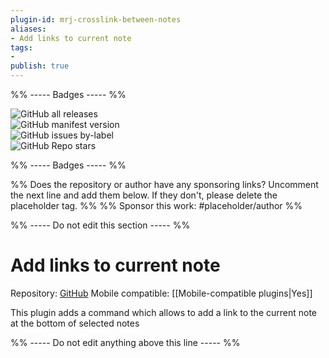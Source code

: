 ```yaml
---
plugin-id: mrj-crosslink-between-notes
aliases:
- Add links to current note
tags: 
- 
publish: true
---
```


%% ----- Badges ----- %%

![GitHub all releases](https://img.shields.io/github/downloads/mrjackphil/obsidian-crosslink-between-notes/total?color=573E7A&logo=github&style=for-the-badge)   
![GitHub manifest version](https://img.shields.io/github/manifest-json/v/mrjackphil/obsidian-crosslink-between-notes?color=573E7A&logo=github&style=for-the-badge)   
![GitHub issues by-label](https://img.shields.io/github/issues/mrjackphil/obsidian-crosslink-between-notes/help%20wanted?color=573E7A&logo=github&style=for-the-badge)   
![GitHub Repo stars](https://img.shields.io/github/stars/mrjackphil/obsidian-crosslink-between-notes?color=573E7A&logo=github&style=for-the-badge)

%% ----- Badges ----- %%

%% Does the repository or author have any sponsoring links? Uncomment the next line and add them below. If they don't, please delete the placeholder tag. %%
%% Sponsor this work: #placeholder/author %%

%% ----- Do not edit this section ----- %%

# Add links to current note

Repository: [GitHub](https://github.com/mrjackphil/obsidian-crosslink-between-notes)
Mobile compatible: [[Mobile-compatible plugins|Yes]]

This plugin adds a command which allows to add a link to the current note at the bottom of selected notes

%% ----- Do not edit anything above this line ----- %% 
